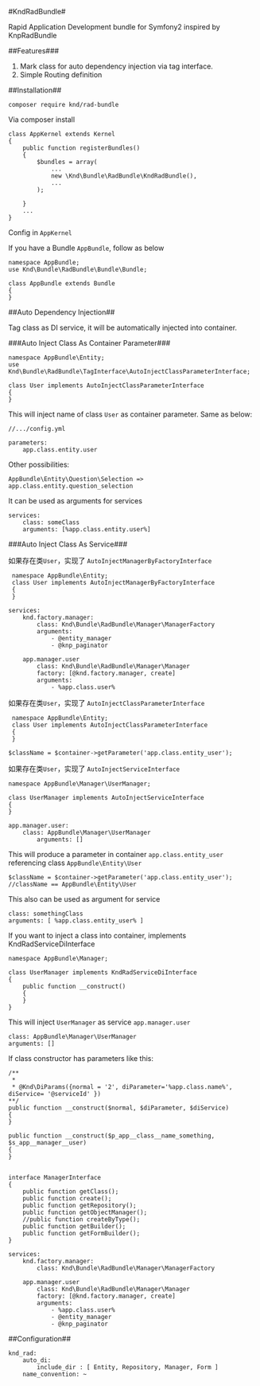 #KndRadBundle#

Rapid Application Development bundle for Symfony2 inspired by KnpRadBundle

##Features###

 1. Mark class for auto dependency injection via tag interface.
 2. Simple Routing definition


##Installation##

    composer require knd/rad-bundle
    
Via composer install 

    class AppKernel extends Kernel
    {
        public function registerBundles()
        {
            $bundles = array(
                ...
                new \Knd\Bundle\RadBundle\KndRadBundle(),
                ...
            );
    
        }
        ...
    }
    
Config in ``AppKernel``

If you have a Bundle ``AppBundle``, follow as below

    namespace AppBundle;
    use Knd\Bundle\RadBundle\Bundle\Bundle;
    
    class AppBundle extends Bundle
    {
    }
    
##Auto Dependency Injection##

Tag class as DI service, it will be automatically injected into container.

###Auto Inject Class As Container Parameter###

    namespace AppBundle\Entity;
    use Knd\Bundle\RadBundle\TagInterface\AutoInjectClassParameterInterface;
    
    class User implements AutoInjectClassParameterInterface
    {
    }
    
This will inject name of class ``User`` as container parameter. Same as below:

    //.../config.yml
    
    parameters:
        app.class.entity.user
    
Other possibilities:

    AppBundle\Entity\Question\Selection => app.class.entity.question_selection
    
It can be used as arguments for services
    
    services:
        class: someClass
        arguments: [%app.class.entity.user%]
    
###Auto Inject Class As Service###

    
如果存在类``User``，实现了 ``AutoInjectManagerByFactoryInterface``

     namespace AppBundle\Entity;
     class User implements AutoInjectManagerByFactoryInterface
     {
     }
    
    services:
        knd.factory.manager:
            class: Knd\Bundle\RadBundle\Manager\ManagerFactory
            arguments:
                - @entity_manager
                - @knp_paginator    
                         
        app.manager.user
            class: Knd\Bundle\RadBundle\Manager\Manager
            factory: [@knd.factory.manager, create]
            arguments:
                - %app.class.user%
                
如果存在类``User``，实现了 ``AutoInjectClassParameterInterface``

     namespace AppBundle\Entity;
     class User implements AutoInjectClassParameterInterface
     {
     }
    
    $className = $container->getParameter('app.class.entity_user');
    
如果存在类``User``，实现了 ``AutoInjectServiceInterface``

    namespace AppBundle\Manager\UserManager;
    
    class UserManager implements AutoInjectServiceInterface
    {
    }
     
    app.manager.user:
        class: AppBundle\Manager\UserManager
            arguments: []
    
                    
This will produce a parameter in container ``app.class.entity_user`` referencing class
``AppBundle\Entity\User``

    $className = $container->getParameter('app.class.entity_user');
    //className == AppBundle\Entity\User
    
This also can be used as argument for service

    class: somethingClass
    arguments: [ %app.class.entity_user% ]
    
If you want to inject a class into container, implements KndRadServiceDiInterface

    namespace AppBundle\Manager;
    
    class UserManager implements KndRadServiceDiInterface
    {
        public function __construct()
        {
        }
    }
    
This will inject ``UserManager`` as service ``app.manager.user``

    class: AppBundle\Manager\UserManager
    arguments: []
    

If class constructor has parameters like this:

    /**
     *
     * @Knd\DiParams({normal = '2', diParameter='%app.class.name%', diService= '@serviceId' })
    **/
    public function __construct($normal, $diParameter, $diService)
    {
    }
    
    public function __construct($p_app__class__name_something, $s_app__manager__user)
    {
    }
    

    interface ManagerInterface
    {
        public function getClass();
        public function create();
        public function getRepository();
        public function getObjectManager();
        //public function createByType();
        public function getBuilder();
        public function getFormBuilder();
    }
    
    services:
        knd.factory.manager:
            class: Knd\Bundle\RadBundle\Manager\ManagerFactory
            
        app.manager.user
            class: Knd\Bundle\RadBundle\Manager\Manager
            factory: [@knd.factory.manager, create]
            arguments:
                - %app.class.user%
                - @entity_manager
                - @knp_paginator

   

    
        

##Configuration##

    knd_rad:
        auto_di:
            include_dir : [ Entity, Repository, Manager, Form ]
        name_convention: ~
        
            